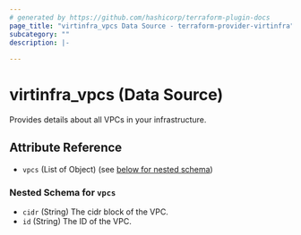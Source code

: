 ```yaml
---
# generated by https://github.com/hashicorp/terraform-plugin-docs
page_title: "virtinfra_vpcs Data Source - terraform-provider-virtinfra"
subcategory: ""
description: |-
  
---
```


# virtinfra_vpcs (Data Source)

Provides details about all VPCs in your infrastructure.

<!-- schema generated by tfplugindocs -->
## Attribute Reference

* `vpcs` (List of Object) (see [below for nested schema](#nestedatt--vpcs))

### Nested Schema for `vpcs`
<a id="nestedatt--vpcs"></a>

* `cidr` (String) The cidr block of the VPC.
* `id` (String) The ID of the VPC.


